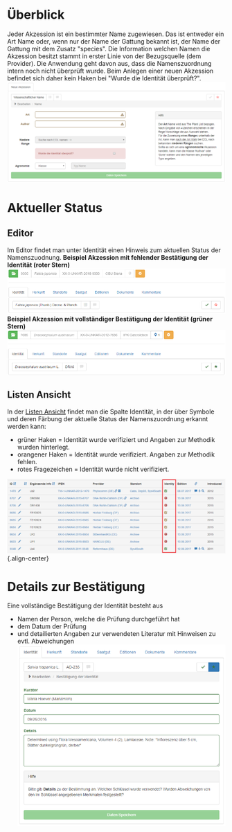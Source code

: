 <!-- TITLE: Identity Verification -->
<!-- SUBTITLE: A quick summary of Identity Verification -->

# Überblick
Jeder Akzession ist ein bestimmter Name zugewiesen. Das ist entweder ein Art Name oder, wenn nur der Name der Gattung bekannt ist, der Name der Gattung mit dem Zusatz "species". Die Information welchen Namen die Akzession besitzt stammt in erster Linie von der Bezugsquelle (dem Provider). Die Anwendung geht davon aus, dass die Namenszuordnung intern noch nicht überprüft wurde. Beim Anlegen einer neuen Akzession befindet sich daher kein Haken bei "Wurde die Identität überprüft?".
![Collmngmnt Newaccession](/uploads/collection/collmngmnt-newaccession.png "Collmngmnt Newaccession")
# Aktueller Status
## Editor
Im Editor findet man unter Identität einen Hinweis zum aktuellen Status der Namenszuodnung.
**Beispiel Akzession mit fehlender Bestätigung der Identität (roter Stern)**
![Collmngmnt Identity Short Eg Nocuration](/uploads/collection/collmngmnt-identity-short-eg-nocuration.png "Collmngmnt Identity Short Eg Nocuration")
**Beispiel Akzession mit vollständiger Bestätigung der Identität (grüner Stern)**
![Collmngmnt Identity Short Eg Curationok](/uploads/collection/collmngmnt-identity-short-eg-curationok.png "Collmngmnt Identity Short Eg Curationok")
## Listen Ansicht
In der [Listen Ansicht](/nick-lab/accession-list-view) findet man die Spalte Identität, in der über Symbole und deren Färbung der aktuelle Status der Namenszuordnung erkannt werden kann:
* grüner Haken = Identität wurde verifiziert und Angaben zur Methodik wurden hinterlegt.
* orangener Haken = Identität wurde verifiziert. Angaben zur Methodik fehlen.
* rotes Fragezeichen = Identität wurde nicht verifiziert.

![Statusverificationlistview](/uploads/nicklab/statusverificationlistview.png "Statusverificationlistview"){.align-center}
# Details zur Bestätigung
Eine vollständige Bestätigung der Identität besteht aus 
* Namen der Person, welche die Prüfung durchgeführt hat
* dem Datum der Prüfung
* und detailierten Angaben zur verwendeten Literatur mit Hinweisen zu evtl. Abweichungen
![Collmngmnt Identity Curation](/uploads/collection/collmngmnt-identity-curation.png "Collmngmnt Identity Curation")